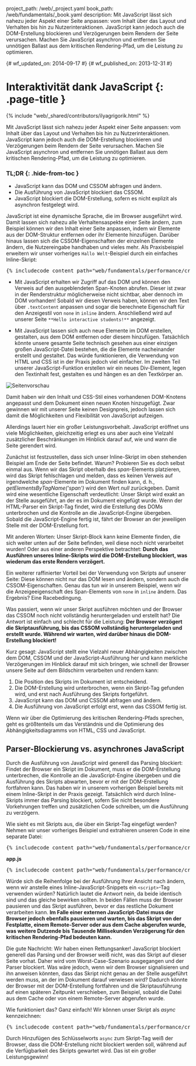 project_path: /web/_project.yaml
book_path: /web/fundamentals/_book.yaml
description: Mit JavaScript lässt sich nahezu jeder Aspekt einer Seite anpassen: vom Inhalt über das Layout und Verhalten bis hin zu Nutzerinteraktionen. JavaScript kann jedoch auch die DOM-Erstellung blockieren und Verzögerungen beim Rendern der Seite verursachen. Machen Sie JavaScript asynchron und entfernen Sie unnötigen Ballast aus dem kritischen Rendering-Pfad, um die Leistung zu optimieren.

{# wf_updated_on: 2014-09-17 #}
{# wf_published_on: 2013-12-31 #}

# Interaktivität dank JavaScript {: .page-title }

{% include "web/_shared/contributors/ilyagrigorik.html" %}


Mit JavaScript lässt sich nahezu jeder Aspekt einer Seite anpassen: vom Inhalt über das Layout und Verhalten bis hin zu Nutzerinteraktionen. JavaScript kann jedoch auch die DOM-Erstellung blockieren und Verzögerungen beim Rendern der Seite verursachen. Machen Sie JavaScript asynchron und entfernen Sie unnötigen Ballast aus dem kritischen Rendering-Pfad, um die Leistung zu optimieren.



### TL;DR {: .hide-from-toc }
- JavaScript kann das DOM und CSSOM abfragen und ändern.
- Die Ausführung von JavaScript blockiert das CSSOM.
- JavaScript blockiert die DOM-Erstellung, sofern es nicht explizit als asynchron festgelegt wird.


JavaScript ist eine dynamische Sprache, die im Browser ausgeführt wird. Damit lassen sich nahezu alle Verhaltensaspekte einer Seite ändern, zum Beispiel können wir den Inhalt einer Seite anpassen, indem wir Elemente aus der DOM-Struktur entfernen oder ihr Elemente hinzufügen. Darüber hinaus lassen sich die CSSOM-Eigenschaften der einzelnen Elemente ändern, die Nutzereingabe handhaben und vieles mehr. Als Praxisbeispiel erweitern wir unser vorheriges `Hallo Welt`-Beispiel durch ein einfaches Inline-Skript:

<pre class="prettyprint">
{% includecode content_path="web/fundamentals/performance/critical-rendering-path/_code/script.html" region_tag="full" adjust_indentation="auto" %}
</pre>

* Mit JavaScript erhalten wir Zugriff auf das DOM und können den Verweis auf den ausgeblendeten Span-Knoten abrufen. Dieser ist zwar in der Renderstruktur möglicherweise nicht sichtbar, aber dennoch im DOM vorhanden! Sobald wir diesen Verweis haben, können wir den Text über `.textContent` anpassen und sogar die berechnete Eigenschaft für den Anzeigestil von `none` in `inline` ändern. Anschließend wird auf unserer Seite `**Hello interactive students!**` angezeigt.

* Mit JavaScript lassen sich auch neue Elemente im DOM erstellen, gestalten, aus dem DOM entfernen oder diesem hinzufügen. Tatsächlich könnte unsere gesamte Seite technisch gesehen aus einer einzigen großen JavaScript-Datei bestehen, die die Elemente nacheinander erstellt und gestaltet. Das würde funktionieren, die Verwendung von HTML und CSS ist in der Praxis jedoch viel einfacher. Im zweiten Teil unserer JavaScript-Funktion erstellen wir ein neues Div-Element, legen den Textinhalt fest, gestalten es und hängen es an den Textkörper an.

<img src="images/device-js-small.png" class="center" alt="Seitenvorschau">

Damit haben wir den Inhalt und CSS-Stil eines vorhandenen DOM-Knotens angepasst und dem Dokument einen neuen Knoten hinzugefügt. Zwar gewinnen wir mit unserer Seite keinen Designpreis, jedoch lassen sich damit die Möglichkeiten und Flexibilität von JavaScript aufzeigen.

Allerdings lauert hier ein großer Leistungsvorbehalt. JavaScript eröffnet uns viele Möglichkeiten, gleichzeitig erlegt es uns aber auch eine Vielzahl zusätzlicher Beschränkungen im Hinblick darauf auf, wie und wann die Seite gerendert wird.

Zunächst ist festzustellen, dass sich unser Inline-Skript im oben stehenden Beispiel am Ende der Seite befindet. Warum? Probieren Sie es doch selbst einmal aus. Wenn wir das Skript oberhalb des _span_-Elements platzieren, wird das Skript fehlschlagen und melden, dass es keinen Verweis auf irgendwelche _span_-Elemente im Dokument finden kann, d. h., _getElementsByTagName('span')_ wird den Wert _null_ zurückgeben. Damit wird eine wesentliche Eigenschaft verdeutlicht: Unser Skript wird exakt an der Stelle ausgeführt, an der es im Dokument eingefügt wurde. Wenn der HTML-Parser ein Skript-Tag findet, wird die Erstellung des DOMs unterbrochen und die Kontrolle an die JavaScript-Engine übergeben. Sobald die JavaScript-Engine fertig ist, fährt der Browser an der jeweiligen Stelle mit der DOM-Erstellung fort.

Mit anderen Worten: Unser Skript-Block kann keine Elemente finden, die sich weiter unten auf der Seite befinden, weil diese noch nicht verarbeitet wurden! Oder aus einer anderen Perspektive betrachtet: **Durch das Ausführen unseres Inline-Skripts wird die DOM-Erstellung blockiert, was wiederum das erste Rendern verzögert.**

Ein weiterer raffinierter Vorteil bei der Verwendung von Skripts auf unserer Seite: Diese können nicht nur das DOM lesen und ändern, sondern auch die CSSOM-Eigenschaften. Genau das tun wir in unserem Beispiel, wenn wir die Anzeigeeigenschaft des Span-Elements von `none` in `inline` ändern. Das Ergebnis? Eine Racebedingung.

Was passiert, wenn wir unser Skript ausführen möchten und der Browser das CSSOM noch nicht vollständig heruntergeladen und erstellt hat? Die Antwort ist einfach und schlecht für die Leistung: **Der Browser verzögert die Skriptausführung, bis das CSSOM vollständig heruntergeladen und erstellt wurde. Während wir warten, wird darüber hinaus die DOM-Erstellung blockiert!**

Kurz gesagt: JavaScript stellt eine Vielzahl neuer Abhängigkeiten zwischen dem DOM, CSSOM und der JavaScript-Ausführung her und kann merkliche Verzögerungen im Hinblick darauf mit sich bringen, wie schnell der Browser unsere Seite auf dem Bildschirm verarbeiten und rendern kann:

1. Die Position des Skripts im Dokument ist entscheidend.
2. Die DOM-Erstellung wird unterbrochen, wenn ein Skript-Tag gefunden wird, und erst nach Ausführung des Skripts fortgeführt.
3. JavaScript kann das DOM und CSSOM abfragen und ändern.
4. Die Ausführung von JavaScript erfolgt erst, wenn das CSSOM fertig ist.

Wenn wir über die Optimierung des kritischen Rendering-Pfads sprechen, geht es größtenteils um das Verständnis und die Optimierung des Abhängigkeitsdiagramms von HTML, CSS und JavaScript.


## Parser-Blockierung vs. asynchrones JavaScript

Durch die Ausführung von JavaScript wird generell das Parsing blockiert: Findet der Browser ein Skript im Dokument, muss er die DOM-Erstellung unterbrechen, die Kontrolle an die JavaScript-Engine übergeben und die Ausführung des Skripts abwarten, bevor er mit der DOM-Erstellung fortfahren kann. Das haben wir in unserem vorherigen Beispiel bereits mit einem Inline-Skript in der Praxis gezeigt. Tatsächlich wird durch Inline-Skripts immer das Parsing blockiert, sofern Sie nicht besondere Vorkehrungen treffen und zusätzlichen Code schreiben, um die Ausführung zu verzögern.

Wie sieht es mit Skripts aus, die über ein Skript-Tag eingefügt werden? Nehmen wir unser vorheriges Beispiel und extrahieren unseren Code in eine separate Datei:

<pre class="prettyprint">
{% includecode content_path="web/fundamentals/performance/critical-rendering-path/_code/split_script.html" region_tag="full" adjust_indentation="auto" %}
</pre>

**app.js**

<pre class="prettyprint">
{% includecode content_path="web/fundamentals/performance/critical-rendering-path/_code/app.js" region_tag="full" adjust_indentation="auto" %}
</pre>

Würde sich die Reihenfolge bei der Ausführung Ihrer Ansicht nach ändern, wenn wir anstelle eines Inline-JavaScript-Snippets ein `<script>`-Tag verwenden würden? Natürlich lautet die Antwort nein, da beide identisch sind und das gleiche bewirken sollten. In beiden Fällen muss der Browser pausieren und das Skript ausführen, bevor er das restliche Dokument verarbeiten kann. **Im Falle einer externen JavaScript-Datei muss der Browser jedoch ebenfalls pausieren und warten, bis das Skript von der Festplatte, einem Remote-Server oder aus dem Cache abgerufen wurde, was weitere Dutzende bis Tausende Millisekunden Verzögerung für den kritischen Rendering-Pfad bedeuten kann.**

Die gute Nachricht: Wir haben einen Rettungsanker! JavaScript blockiert generell das Parsing und der Browser weiß nicht, was das Skript auf dieser Seite vorhat. Daher wird vom Worst-Case-Szenario ausgegangen und der Parser blockiert. Was wäre jedoch, wenn wir dem Browser signalisieren und ihn anweisen könnten, dass das Skript nicht genau an der Stelle ausgeführt werden muss, an der im Dokument darauf verwiesen wird? Dadurch könnte der Browser mit der DOM-Erstellung fortfahren und die Skriptausführung auf einen späteren Zeitpunkt verschieben, zum Beispiel, sobald die Datei aus dem Cache oder von einem Remote-Server abgerufen wurde.

Wie funktioniert das? Ganz einfach! Wir können unser Skript als _async_ kennzeichnen:

<pre class="prettyprint">
{% includecode content_path="web/fundamentals/performance/critical-rendering-path/_code/split_script_async.html" region_tag="full" adjust_indentation="auto" %}
</pre>

Durch Hinzufügen des Schlüsselworts `async` zum Skript-Tag weiß der Browser, dass die DOM-Erstellung nicht blockiert werden soll, während auf die Verfügbarkeit des Skripts gewartet wird. Das ist ein großer Leistungsgewinn!



